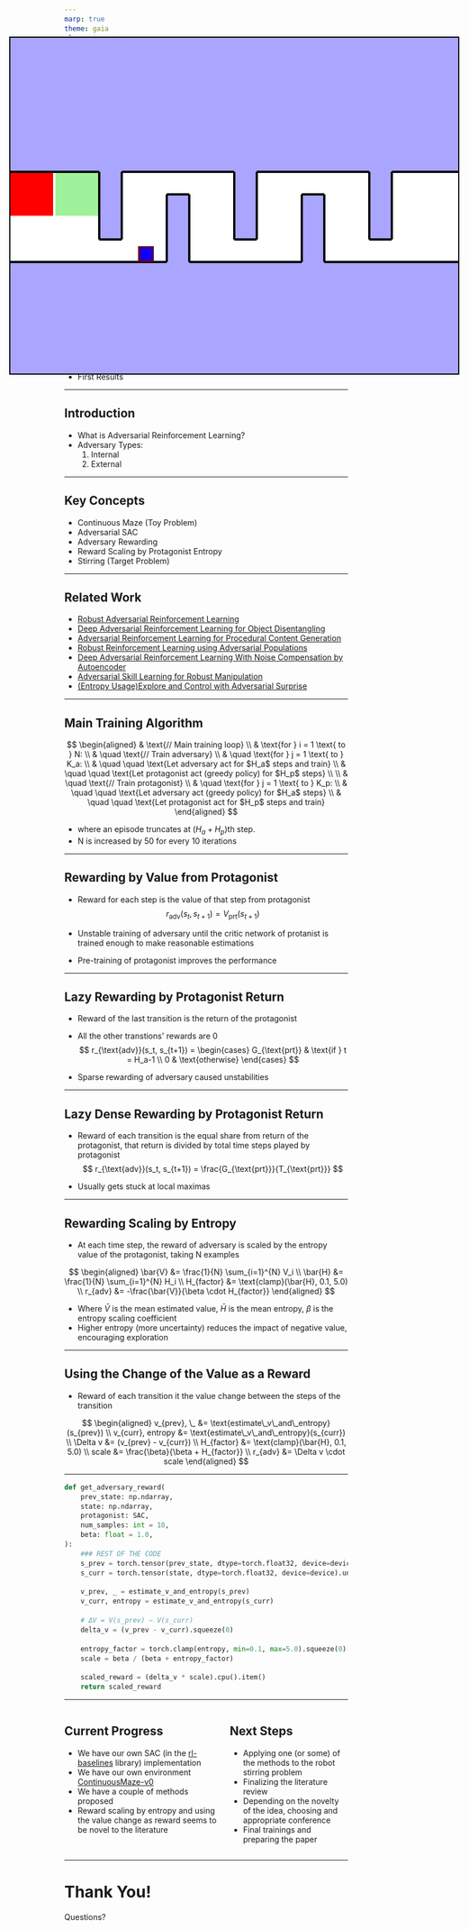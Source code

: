 ```yaml
---
marp: true
theme: gaia
class: invert
paginate: true
style: |
  section {
    font-size: 28px;
  }
  h1 {
    font-size: 40px;
    color: #58a6ff;
  }
  code {
    background-color: #2d333b;
  }
  .columns {
    display: grid;
    grid-template-columns: repeat(2, minmax(0, 1fr));
    gap: 1rem;
  }
math: mathjax
---
```


# Adversarial Reinforcement Learning

Melik Buğra Özçelik
Date: -

---

## Overview

- Introduction to Adversarial RL
- Key Concepts
- Related Work
- Proposed Idea/Method
- First Results

---

## Introduction

- What is Adversarial Reinforcement Learning?
- Adversary Types:
    1. Internal
    2. External

---

<style>
img[alt~="top-right"] {
  position: absolute;
  top: 120px;
  right: 30px;
}
</style>

## Key Concepts

- Continuous Maze (Toy Problem)
- Adversarial SAC
- Adversary Rewarding
- Reward Scaling by Protagonist Entropy
- Stirring (Target Problem)

<!-- Image showing continuous maze environment -->
![width:600px top-right](continuous_maze.png)

---

## Related Work

<!-- Put a link here  -->
- [Robust Adversarial Reinforcement Learning](https://www.notion.so/Robust-Adversarial-Reinforcement-Learning-15d60a9d769380429425e3ba15268804)
- [Deep Adversarial Reinforcement Learning for Object Disentangling](https://www.notion.so/Deep-Adversarial-Reinforcement-Learning-for-Object-Disentangling-14e60a9d76938030886ce9291fe70400)
- [Adversarial Reinforcement Learning for Procedural Content Generation](https://www.notion.so/Adversarial-Reinforcement-Learning-for-Procedural-Content-Generation-14e60a9d769380069203e486aabe59a2)
- [Robust Reinforcement Learning using Adversarial Populations](https://www.notion.so/Robust-Reinforcement-Learning-using-Adversarial-Populations-14e60a9d76938064a89be0bf9eaf20e5)
- [Deep Adversarial Reinforcement Learning With Noise Compensation by Autoencoder](https://www.notion.so/Deep-Adversarial-Reinforcement-Learning-With-Noise-Compensation-by-Autoencoder-14f60a9d769380b785dcfb91092140db)
- [Adversarial Skill Learning for Robust Manipulation](https://www.notion.so/Adversarial-Skill-Learning-for-Robust-Manipulation-15d60a9d76938052bda7e16338cfd4db)
- [(Entropy Usage)Explore and Control with Adversarial Surprise](https://www.notion.so/Explore-and-Control-with-Adversarial-Surprise-1c460a9d76938069bcb6d1c95e34ba3e)
---

## Main Training Algorithm
$$
\begin{aligned}
& \text{// Main training loop} \\
& \text{for } i = 1 \text{ to } N: \\
& \quad \text{// Train adversary} \\
& \quad \text{for } j = 1 \text{ to } K_a: \\
& \quad \quad \text{Let adversary act for $H_a$ steps and train}  \\
& \quad \quad \text{Let protagonist act (greedy policy) for $H_p$ steps} \\
\\
& \quad \text{// Train protagonist} \\
& \quad \text{for } j = 1 \text{ to } K_p: \\
& \quad \quad \text{Let adversary act (greedy policy) for $H_a$ steps} \\
& \quad \quad \text{Let protagonist act for $H_p$ steps and train}
\end{aligned}
$$

- where an episode truncates at ($H_a + H_p$)th step.
- N is increased by 50 for every 10 iterations
---

## Rewarding by Value from Protagonist

- Reward for each step is the value of that step from protagonist
$$
r_{\text{adv}}(s_t, s_{t+1}) = V_{\text{prt}}(s_{t+1})
$$

- Unstable training of adversary until the critic network of protanist is trained enough to make reasonable estimations
- Pre-training of protagonist improves the performance

---

## Lazy Rewarding by Protagonist Return

- Reward of the last transition is the return of the protagonist
- All the other transtions' rewards are 0
$$
r_{\text{adv}}(s_t, s_{t+1}) = 
\begin{cases} 
G_{\text{prt}} & \text{if } t = H_a-1 \\
0 & \text{otherwise}
\end{cases}
$$

- Sparse rewarding of adversary caused unstabilities

---

## Lazy Dense Rewarding by Protagonist Return

- Reward of each transition is the equal share from return of the protagonist, that return is divided by total time steps played by protagonist
$$
r_{\text{adv}}(s_t, s_{t+1}) = \frac{G_{\text{prt}}}{T_{\text{prt}}}
$$

- Usually gets stuck at local maximas

---

## Rewarding Scaling by Entropy

- At each time step, the reward of adversary is scaled by the entropy value of the protagonist, taking N examples

$$
\begin{aligned}
\bar{V} &= \frac{1}{N} \sum_{i=1}^{N} V_i \\
\bar{H} &= \frac{1}{N} \sum_{i=1}^{N} H_i \\
H_{factor} &= \text{clamp}(\bar{H}, 0.1, 5.0) \\
r_{adv} &= -\frac{\bar{V}}{\beta \cdot H_{factor}}
\end{aligned}
$$

- Where $\bar{V}$ is the mean estimated value, $\bar{H}$ is the mean entropy, $\beta$ is the entropy scaling coefficient
- Higher entropy (more uncertainty) reduces the impact of negative value, encouraging exploration

---

## Using the Change of the Value as a Reward

- Reward of each transition it the value change between the steps of the transition

$$
\begin{aligned}
v_{prev}, \_ &= \text{estimate\_v\_and\_entropy}(s_{prev}) \\
v_{curr}, entropy &= \text{estimate\_v\_and\_entropy}(s_{curr}) \\
\Delta v &= (v_{prev} - v_{curr}) \\
H_{factor} &= \text{clamp}(\bar{H}, 0.1, 5.0) \\
scale &= \frac{\beta}{\beta + H_{factor}} \\
r_{adv} &= \Delta v \cdot scale
\end{aligned}
$$

---

<!-- Code sample with syntax highlighting -->
```python
def get_adversary_reward(
    prev_state: np.ndarray,
    state: np.ndarray,
    protagonist: SAC,
    num_samples: int = 10,
    beta: float = 1.0,
):
    ### REST OF THE CODE
    s_prev = torch.tensor(prev_state, dtype=torch.float32, device=device).unsqueeze(0)
    s_curr = torch.tensor(state, dtype=torch.float32, device=device).unsqueeze(0)

    v_prev, _ = estimate_v_and_entropy(s_prev)
    v_curr, entropy = estimate_v_and_entropy(s_curr)

    # ΔV = V(s_prev) − V(s_curr)
    delta_v = (v_prev - v_curr).squeeze(0)

    entropy_factor = torch.clamp(entropy, min=0.1, max=5.0).squeeze(0)
    scale = beta / (beta + entropy_factor)

    scaled_reward = (delta_v * scale).cpu().item()
    return scaled_reward

```

---

<!-- Split content -->
<div class="columns">
<div>

## Current Progress

- We have our own SAC (in the [rl-baselines](https://github.com/melikbugra?tab=repositories) library) implementation
- We have our own environment [ContinuousMaze-v0](https://github.com/melikbugra/continuous-maze-env)
- We have a couple of methods proposed
- Reward scaling by entropy and using the value change as reward seems to be novel to the literature

</div>
<div>

## Next Steps

- Applying one (or some) of the methods to the robot stirring problem
- Finalizing the literature review
- Depending on the novelty of the idea, choosing and appropriate conference
- Final trainings and preparing the paper

</div>
</div>

---

# Thank You!

Questions?

